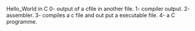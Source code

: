 Hello_World in C
0- output of a cfile in another file.
1- compiler output.
2- assembler.
3- compiles a c file and out put a executable file.
4- a C programme.
